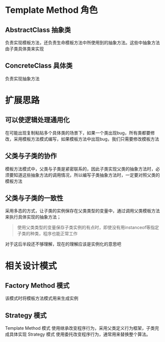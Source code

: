 # Template Method 角色
## AbstractClass 抽象类
负责实现模板方法，还负责生命模板方法中所使用到的抽象方法。这些中抽象方法由子类具体类来实现
## ConcreteClass 具体类
负责实现抽象方法
# 扩展思路
## 可以使逻辑处理通用化
在可能出现复制粘贴多个具体类的场景下，如果一个类出现bug，所有类都要修改，采用模板方法模式编写，如果模板方法中出现bug，我们只需要修改模板方法
## 父类与子类的协作
模板方法模式中，父类与子类是紧密联系的，因此子类实现父类的抽象方法时，必须要知道这些抽象方法的调用情况，所以编写子类抽象方法时，一定要对照父类的模板方法
## 父类与子类的一致性
采用多态的方式，让子类的实例保存在父类类型的变量中，通过调用父类模板方法来执行具体实现的抽象方法；
> 使用父类类型的变量保存子类实例的有点时，即使没有用instanceof等指定子类的种类，程序也能正常工作

对于这后半段还不够理解，现在的理解应该是实例化的意思吧
# 相关设计模式
## Factory Method 模式
该模式时将模板方法模式用来生成实例
## Strategy 模式
Template Method 模式 使用继承改变程序行为，采用父类定义行为框架，子类完成具体实现
Strategy 模式 使用委托改变程序行为，通常用来替换整个算法。